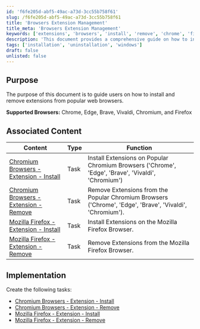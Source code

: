 ```yaml
---
id: 'f6fe205d-abf5-49ac-a73d-3cc55b758f61'
slug: /f6fe205d-abf5-49ac-a73d-3cc55b758f61
title: 'Browsers Extension Management'
title_meta: 'Browsers Extension Management'
keywords: ['extensions', 'browsers', 'install', 'remove', 'chrome', 'firefox', 'edge', 'brave', 'vivaldi', 'chromium']
description: 'This document provides a comprehensive guide on how to install and remove extensions from popular web browsers including Chrome, Edge, Brave, Vivaldi, Chromium, and Firefox. It includes associated tasks for managing browser extensions effectively.'
tags: ['installation', 'uninstallation', 'windows']
draft: false
unlisted: false
---
```


## Purpose

The purpose of this document is to guide users on how to install and remove extensions from popular web browsers.

**Supported Browsers:** Chrome, Edge, Brave, Vivaldi, Chromium, and Firefox

## Associated Content

| Content                                                                                     | Type | Function                                                                                          |
|---------------------------------------------------------------------------------------------|------|---------------------------------------------------------------------------------------------------|
| [Chromium Browsers - Extension - Install](/docs/36fa496a-be60-416f-87a6-f725a1241540) | Task | Install Extensions on Popular Chromium Browsers ('Chrome', 'Edge', 'Brave', 'Vivaldi', 'Chromium') |
| [Chromium Browsers - Extension - Remove](/docs/3fe05c7c-eb5a-4125-ae8e-a86bd30d03b6)  | Task | Remove Extensions from the Popular Chromium Browsers ('Chrome', 'Edge', 'Brave', 'Vivaldi', 'Chromium'). |
| [Mozilla Firefox - Extension - Install](/docs/d1bcd7a6-8544-4f1e-a20a-8470be76820e)   | Task | Install Extensions on the Mozilla Firefox Browser.                                               |
| [Mozilla Firefox - Extension - Remove](/docs/ac3caa49-5cb4-464b-be99-73433d16ba81)    | Task | Remove Extensions from the Mozilla Firefox Browser.                                              |

## Implementation

Create the following tasks:
- [Chromium Browsers - Extension - Install](/docs/36fa496a-be60-416f-87a6-f725a1241540)
- [Chromium Browsers - Extension - Remove](/docs/3fe05c7c-eb5a-4125-ae8e-a86bd30d03b6)
- [Mozilla Firefox - Extension - Install](/docs/d1bcd7a6-8544-4f1e-a20a-8470be76820e)
- [Mozilla Firefox - Extension - Remove](/docs/ac3caa49-5cb4-464b-be99-73433d16ba81)

